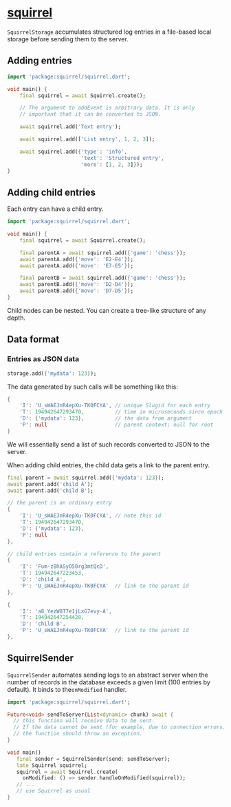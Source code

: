 # [squirrel](https://github.com/rtmigo/squirrel_dart)

`SquirrelStorage` accumulates structured log entries in a file-based local storage before sending them to the server.

## Adding entries

```dart
import 'package:squirrel/squirrel.dart';

void main() {
    final squirrel = await Squirrel.create();

    // The argument to addEvent is arbitrary data. It is only 
    // important that it can be converted to JSON.

    await squirrel.add('Text entry');

    await squirrel.add(['List entry', 1, 2, 3]);

    await squirrel.add({'type': 'info', 
                        'text': 'Structured entry',
                        'more': [1, 2, 3]});
}
```

## Adding child entries

Each entry can have a child entry.

```dart
import 'package:squirrel/squirrel.dart';

void main() {
    final squirrel = await Squirrel.create();

    final parentA = await squirrel.add({'game': 'chess'});
    await parentA.add({'move': 'E2-E4'});
    await parentA.add({'move': 'E7-E5'});

    final parentB = await squirrel.add({'game': 'chess'});
    await parentB.add({'move': 'D2-D4'});
    await parentB.add({'move': 'D7-D5'});
}
```

Child nodes can be nested. You can create a tree-like structure of any depth.

## Data format

### Entries as JSON data

```dart
storage.add({'mydata': 123});
```

The data generated by such calls will be something like this:

```dart
{
    'I': 'U_sWAEJnR4epXu-TK0FCYA', // unique Slugid for each entry
    'T': 194942647293470,          // time in microseconds since epoch UTC
    'D': {'mydata': 123},          // the data from argument
    'P': null                      // parent context; null for root
}
```

We will essentially send a list of such records converted to JSON to the server.

When adding child entries, the child data gets a link to the parent entry.

```dart
final parent = await squirrel.add({'mydata': 123});
await parent.add('child A');
await parent.add('child B');
```

```dart
// the parent is an ordinary entry
{
    'I': 'U_sWAEJnR4epXu-TK0FCYA', // note this id
    'T': 194942647293470,          
    'D': {'mydata': 123},          
    'P': null                      
},

// child entries contain a reference to the parent 
{
    'I': 'Fum-zBhASyO50rg3mtQcD',
    'T': 194942647223453,
    'D': 'child A',
    'P': 'U_sWAEJnR4epXu-TK0FCYA'  // link to the parent id
},

{
    'I': 'a8_YezW8T7e1jLxG7evy-A',
    'T': 194942647254428,
    'D': 'child B',
    'P': 'U_sWAEJnR4epXu-TK0FCYA'  // link to the parent id
},
```

## SquirrelSender

`SquirrelSender` automates sending logs to an abstract server when the number of records in the database exceeds a given limit (100 entries by default). It binds to the`onModified` handler.

```dart
import 'package:squirrel/squirrel.dart';

Future<void> sendToServer(List<dynamic> chunk) await {
  // this function will receive data to be sent.
  // If the data cannot be sent (for example, due to connection errors),
  // the function should throw an exception.
}

void main()
   final sender = SquirrelSender(send: sendToServer);
   late Squirrel squirrel;
   squirrel = await Squirrel.create(
     onModified: () => sender.handleOnModified(squirrel));
   // ...
   // use Squirrel as usual
}
```
